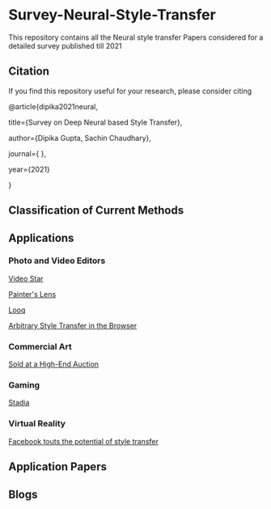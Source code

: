 # Survey-Neural-Style-Transfer
This repository contains all the Neural style transfer Papers considered for a detailed survey published till 2021
## Citation
If you find this repository useful for your research, please consider citing

@article{dipika2021neural,  

title={Survey on Deep Neural based Style Transfer},

author={Dipika Gupta, Sachin Chaudhary}, 

journal={ }, 

year={2021}

}


## Classification of Current Methods

## Applications
### Photo and Video Editors

[Video Star](https://apps.apple.com/us/app/video-star/id438596432)

[Painter's Lens](https://apps.apple.com/us/app/painters-lens/id1458827474)

[Looq](https://apps.apple.com/us/app/looq-ai-powered-filters/id1159704664)

[Arbitrary Style Transfer in the Browser](https://reiinakano.com/arbitrary-image-stylization-tfjs/)

### Commercial Art

[Sold at a High-End Auction](https://www.theverge.com/2018/10/25/18023266/ai-art-portrait-christie)

### Gaming

[Stadia](https://venturebeat.com/2019/03/19/googles-stadia-uses-style-transfer-ml-to-manipulate-video-game-environments/)

### Virtual Reality

[Facebook touts the potential of style transfer](https://engineering.fb.com/2017/07/26/virtual-reality/using-ai-for-new-visual-storytelling-techniques-in-vr/)

## Application Papers

## Blogs




